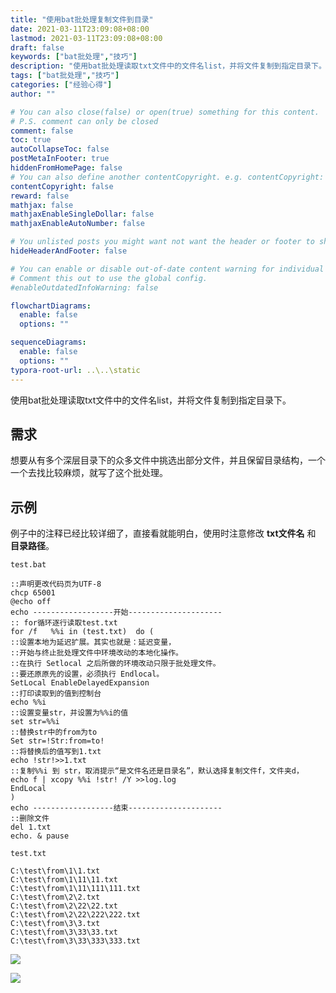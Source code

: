 ```yaml
---
title: "使用bat批处理复制文件到目录"
date: 2021-03-11T23:09:08+08:00
lastmod: 2021-03-11T23:09:08+08:00
draft: false
keywords: ["bat批处理","技巧"]
description: "使用bat批处理读取txt文件中的文件名list，并将文件复制到指定目录下。"
tags: ["bat批处理","技巧"]
categories: ["经验心得"]
author: ""

# You can also close(false) or open(true) something for this content.
# P.S. comment can only be closed
comment: false
toc: true
autoCollapseToc: false
postMetaInFooter: true
hiddenFromHomePage: false
# You can also define another contentCopyright. e.g. contentCopyright: "This is another copyright."
contentCopyright: false
reward: false
mathjax: false
mathjaxEnableSingleDollar: false
mathjaxEnableAutoNumber: false

# You unlisted posts you might want not want the header or footer to show
hideHeaderAndFooter: false

# You can enable or disable out-of-date content warning for individual post.
# Comment this out to use the global config.
#enableOutdatedInfoWarning: false

flowchartDiagrams:
  enable: false
  options: ""

sequenceDiagrams: 
  enable: false
  options: ""
typora-root-url: ..\..\static
---
```


使用bat批处理读取txt文件中的文件名list，并将文件复制到指定目录下。

<!--more-->

## 需求

想要从有多个深层目录下的众多文件中挑选出部分文件，并且保留目录结构，一个一个去找比较麻烦，就写了这个批处理。

## 示例

例子中的注释已经比较详细了，直接看就能明白，使用时注意修改 **txt文件名** 和 **目录路径**。

`test.bat`

```batch
::声明更改代码页为UTF-8
chcp 65001
@echo off
echo ------------------开始---------------------
:: for循环逐行读取test.txt
for /f   %%i in (test.txt)  do (
::设置本地为延迟扩展。其实也就是：延迟变量，
::开始与终止批处理文件中环境改动的本地化操作。
::在执行 Setlocal 之后所做的环境改动只限于批处理文件。
::要还原原先的设置，必须执行 Endlocal。
SetLocal EnableDelayedExpansion
::打印读取到的值到控制台
echo %%i
::设置变量str，并设置为%%i的值
set str=%%i
::替换str中的from为to
Set str=!Str:from=to!
::将替换后的值写到1.txt
echo !str!>>1.txt
::复制%%i 到 str，取消提示“是文件名还是目录名”，默认选择复制文件f，文件夹d，
echo f | xcopy %%i !str! /Y >>log.log
EndLocal
)
echo ------------------结束---------------------
::删除文件
del 1.txt
echo. & pause

```

`test.txt`

```
C:\test\from\1\1.txt
C:\test\from\1\11\11.txt
C:\test\from\1\11\111\111.txt
C:\test\from\2\2.txt
C:\test\from\2\22\22.txt
C:\test\from\2\22\222\222.txt
C:\test\from\3\3.txt
C:\test\from\3\33\33.txt
C:\test\from\3\33\333\333.txt
```

![](https://cdn.jsdelivr.net/gh/mazy699/PicGo@main/img/202205121756537.png)

![](https://cdn.jsdelivr.net/gh/mazy699/PicGo@main/img/202205121757719.png)
